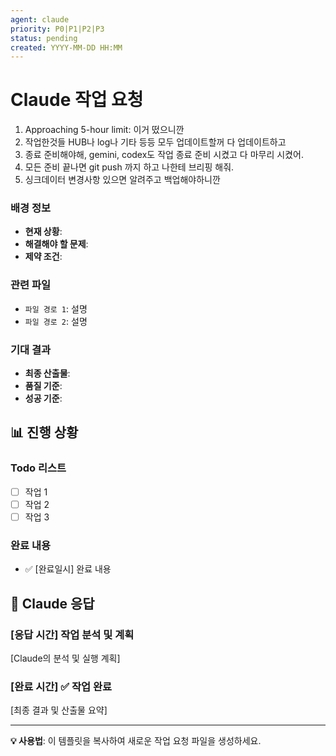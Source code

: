 ```yaml
---
agent: claude
priority: P0|P1|P2|P3
status: pending
created: YYYY-MM-DD HH:MM
---
```


# Claude 작업 요청

1. Approaching 5-hour limit: 이거 떴으니깐
2. 작업한것들 HUB나 log나 기타 등등 모두 업데이트할꺼 다 업데이트하고 
3. 종료 준비해야해, gemini, codex도 작업 종료 준비 시켰고 다 마무리 시켰어.
4. 모든 준비 끝나면 git push 까지 하고 나한테 브리핑 해줘.
5. 싱크데이터 변경사항 있으면 알려주고 백업해야하니깐

### 배경 정보
- **현재 상황**: 
- **해결해야 할 문제**: 
- **제약 조건**: 

### 관련 파일
- `파일 경로 1`: 설명
- `파일 경로 2`: 설명

### 기대 결과
- **최종 산출물**: 
- **품질 기준**: 
- **성공 기준**: 

## 📊 진행 상황

### Todo 리스트
- [ ] 작업 1
- [ ] 작업 2  
- [ ] 작업 3

### 완료 내용
- ✅ [완료일시] 완료 내용

## 💬 Claude 응답

### [응답 시간] 작업 분석 및 계획

[Claude의 분석 및 실행 계획]

### [완료 시간] ✅ 작업 완료

[최종 결과 및 산출물 요약]

---

**💡 사용법**: 이 템플릿을 복사하여 새로운 작업 요청 파일을 생성하세요.